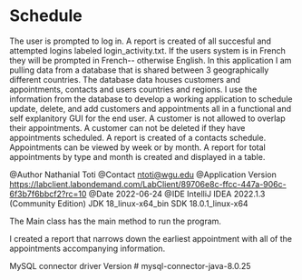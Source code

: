 # Schedule
The user is prompted to log in. A report is created of all succesful and attempted logins labeled login_activity.txt. If the users system is in French they will be prompted in French-- otherwise English.
In this application I am pulling data from a database that is shared between 3 geographically different countries. The database data houses customers and
appointments, contacts and users countries and regions. I use the information from the database to develop a working application to schedule
update, delete, and add customers and appointments all in a functional and self explanitory GUI for the end user. A customer is not allowed to overlap their appointments. A customer can not be deleted if they have appointments scheduled. A report is created of a contacts schedule. Appointments can be viewed by week or by month. A report for total appointments by type and month is created and displayed in a table.

@Author Nathanial Toti
@Contact ntoti@wgu.edu
@Application Version https://labclient.labondemand.com/LabClient/89706e8c-ffcc-447a-906c-6f3b7f6bbcf2?rc=10
@Date 2022-06-24
@IDE IntelliJ IDEA 2022.1.3 (Community Edition) JDK 18_linux-x64_bin SDK 18.0.1_linux-x64

The Main class has the main method to run the program.

I created a report that narrows down the earliest appointment with all of the appointments accompanying
information.

MySQL connector driver Version # mysql-connector-java-8.0.25
